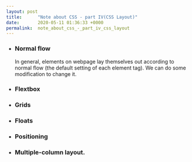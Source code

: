 ```yaml
---
layout: post
title:      "Note about CSS - part IV(CSS Layout)"
date:       2020-05-11 01:36:33 +0000
permalink:  note_about_css_-_part_iv_css_layout
---
```



* ### Normal flow  
  In general, elements on webpage lay themselves out according to normal flow (the default setting of each element tag). We can do some modification to change it.   
	
* ### Flextbox  
* ### Grids  
* ### Floats  
* ### Positioning  
* ### Multiple-column layout. 
